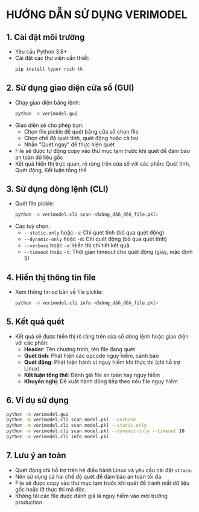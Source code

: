 
# HƯỚNG DẪN SỬ DỤNG VERIMODEL

## 1. Cài đặt môi trường
- Yêu cầu Python 3.8+
- Cài đặt các thư viện cần thiết:
  ```bash
  pip install typer rich tk
  ```

## 2. Sử dụng giao diện cửa sổ (GUI)
- Chạy giao diện bằng lệnh:
  ```bash
  python -m verimodel.gui
  ```
- Giao diện sẽ cho phép bạn:
  - Chọn file pickle để quét bằng cửa sổ chọn file
  - Chọn chế độ quét tĩnh, quét động hoặc cả hai
  - Nhấn "Quét ngay" để thực hiện quét
- File sẽ được tự động copy vào thư mục tạm trước khi quét để đảm bảo an toàn dữ liệu gốc
- Kết quả hiển thị trực quan, rõ ràng trên cửa sổ với các phần: Quét tĩnh, Quét động, Kết luận tổng thể

## 3. Sử dụng dòng lệnh (CLI)
- Quét file pickle:
  ```bash
  python -m verimodel.cli scan <đường_dẫn_đến_file.pkl>
  ```
- Các tuỳ chọn:
  - `--static-only` hoặc `-s`: Chỉ quét tĩnh (bỏ qua quét động)
  - `--dynamic-only` hoặc `-d`: Chỉ quét động (bỏ qua quét tĩnh)
  - `--verbose` hoặc `-v`: Hiển thị chi tiết kết quả
  - `--timeout` hoặc `-t`: Thời gian timeout cho quét động (giây, mặc định 5)

## 4. Hiển thị thông tin file
- Xem thông tin cơ bản về file pickle:
  ```bash
  python -m verimodel.cli info <đường_dẫn_đến_file.pkl>
  ```

## 5. Kết quả quét
- Kết quả sẽ được hiển thị rõ ràng trên cửa sổ dòng lệnh hoặc giao diện với các phần:
  - **Header**: Tên chương trình, tên file đang quét
  - **Quét tĩnh**: Phát hiện các opcode nguy hiểm, cảnh báo
  - **Quét động**: Phát hiện hành vi nguy hiểm khi thực thi (chỉ hỗ trợ Linux)
  - **Kết luận tổng thể**: Đánh giá file an toàn hay nguy hiểm
  - **Khuyến nghị**: Đề xuất hành động tiếp theo nếu file nguy hiểm

## 6. Ví dụ sử dụng
```bash
python -m verimodel.gui
python -m verimodel.cli scan model.pkl --verbose
python -m verimodel.cli scan model.pkl --static-only
python -m verimodel.cli scan model.pkl --dynamic-only --timeout 10
python -m verimodel.cli info model.pkl
```

## 7. Lưu ý an toàn
- Quét động chỉ hỗ trợ trên hệ điều hành Linux và yêu cầu cài đặt `strace`.
- Nên sử dụng cả hai chế độ quét để đảm bảo an toàn tối đa.
- File sẽ được copy vào thư mục tạm trước khi quét để tránh mất dữ liệu gốc hoặc lỡ thực thi mã độc.
- Không tải các file được đánh giá là nguy hiểm vào môi trường production.
